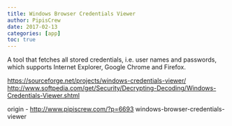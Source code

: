 ```yaml
---
title: Windows Browser Credentials Viewer
author: PipisCrew
date: 2017-02-13
categories: [app]
toc: true
---
```


A tool that fetches all stored credentials, i.e. user names and passwords, which supports Internet Explorer, Google Chrome and Firefox.

https://sourceforge.net/projects/windows-credentials-viewer/
http://www.softpedia.com/get/Security/Decrypting-Decoding/Windows-Credentials-Viewer.shtml

origin - http://www.pipiscrew.com/?p=6693 windows-browser-credentials-viewer